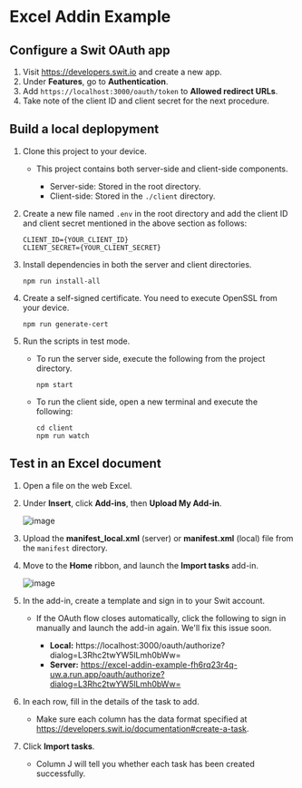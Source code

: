 # Excel Addin Example


## Configure a Swit OAuth app

1. Visit https://developers.swit.io and create a new app.
2. Under **Features**, go to **Authentication**.
3. Add `https://localhost:3000/oauth/token` to **Allowed redirect URLs**.
4. Take note of the client ID and client secret for the next procedure.


## Build a local deplopyment

1. Clone this project to your device.

   - This project contains both server-side and client-side components.

     - Server-side: Stored in the root directory.
     - Client-side: Stored in the `./client` directory.

2. Create a new file named `.env` in the root directory and add the client ID and client secret mentioned in the above section as follows:
   
    ```
    CLIENT_ID={YOUR_CLIENT_ID}
    CLIENT_SECRET={YOUR_CLIENT_SECRET}
    ```

3. Install dependencies in both the server and client directories.

    ```
    npm run install-all
    ```

4. Create a self-signed certificate. You need to execute OpenSSL from your device.

    ```
    npm run generate-cert
    ```

5. Run the scripts in test mode.

    - To run the server side, execute the following from the project directory.

        ```
        npm start
        ```

    - To run the client side, open a new terminal and execute the following:

        ```
        cd client
        npm run watch
        ```

## Test in an Excel document

1. Open a file on the web Excel.
2. Under **Insert**, click **Add-ins**, then **Upload My Add-in**.

   ![image](https://user-images.githubusercontent.com/61765788/223762089-7107cb84-6929-4421-8b98-92350f0f9890.png)

3. Upload the **manifest_local.xml** (server) or **manifest.xml** (local) file from the `manifest` directory.
4. Move to the **Home** ribbon, and launch the **Import tasks** add-in.

   ![image](https://user-images.githubusercontent.com/61765788/223765043-9e1f9bd1-12ab-4386-ab97-f499cac7841e.png)

5. In the add-in, create a template and sign in to your Swit account.

   - If the OAuth flow closes automatically, click the following to sign in manually and launch the add-in again. We'll fix this issue soon.
  
     - **Local:** https://localhost:3000/oauth/authorize?dialog=L3Rhc2twYW5lLmh0bWw=
     - **Server:** https://excel-addin-example-fh6rq23r4q-uw.a.run.app/oauth/authorize?dialog=L3Rhc2twYW5lLmh0bWw=

6. In each row, fill in the details of the task to add.

   - Make sure each column has the data format specified at https://developers.swit.io/documentation#create-a-task.

7. Click **Import tasks**.

   - Column J will tell you whether each task has been created successfully.
